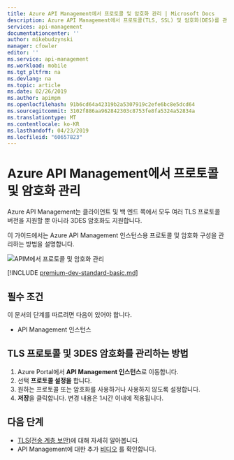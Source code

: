 ```yaml
---
title: Azure API Management에서 프로토콜 및 암호화 관리 | Microsoft Docs
description: Azure API Management에서 프로토콜(TLS, SSL) 및 암호화(DES)를 관리하는 방법을 알아봅니다.
services: api-management
documentationcenter: ''
author: mikebudzynski
manager: cfowler
editor: ''
ms.service: api-management
ms.workload: mobile
ms.tgt_pltfrm: na
ms.devlang: na
ms.topic: article
ms.date: 02/26/2019
ms.author: apimpm
ms.openlocfilehash: 91b6cd64a42319b2a5307919c2efe6bc8e5dcd64
ms.sourcegitcommit: 3102f886aa962842303c8753fe8fa5324a52834a
ms.translationtype: MT
ms.contentlocale: ko-KR
ms.lasthandoff: 04/23/2019
ms.locfileid: "60657823"
---
```

# <a name="manage-protocols-and-ciphers-in-azure-api-management"></a>Azure API Management에서 프로토콜 및 암호화 관리

Azure API Management는 클라이언트 및 백 엔드 쪽에서 모두 여러 TLS 프로토콜 버전을 지원할 뿐 아니라 3DES 암호화도 지원합니다.

이 가이드에서는 Azure API Management 인스턴스용 프로토콜 및 암호화 구성을 관리하는 방법을 설명합니다.

![APIM에서 프로토콜 및 암호화 관리](./media/api-management-howto-manage-protocols-ciphers/api-management-protocols-ciphers.png)

[!INCLUDE [premium-dev-standard-basic.md](../../includes/api-management-availability-premium-dev-standard-basic.md)]

## <a name="prerequisites"></a>필수 조건

이 문서의 단계를 따르려면 다음이 있어야 합니다.

* API Management 인스턴스

## <a name="how-to-manage-tls-protocols-and-3des-cipher"></a>TLS 프로토콜 및 3DES 암호화를 관리하는 방법

1. Azure Portal에서 **API Management 인스턴스**로 이동합니다.
2. 선택 **프로토콜 설정을** 합니다.  
3. 원하는 프로토콜 또는 암호화를 사용하거나 사용하지 않도록 설정합니다.
4. **저장**을 클릭합니다. 변경 내용은 1시간 이내에 적용됩니다.  

## <a name="next-steps"></a>다음 단계

* [TLS(전송 계층 보안)](https://docs.microsoft.com/dotnet/framework/network-programming/tls)에 대해 자세히 알아봅니다.
* API Management에 대한 추가 [비디오](https://azure.microsoft.com/documentation/videos/index/?services=api-management) 를 확인합니다.